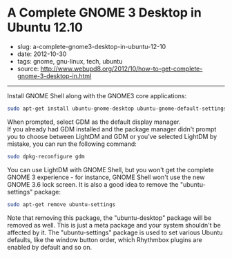 # A Complete GNOME 3 Desktop in Ubuntu 12.10

- slug: a-complete-gnome3-desktop-in-ubuntu-12-10
- date: 2012-10-30
- tags: gnome, gnu-linux, tech, ubuntu
- source: http://www.webupd8.org/2012/10/how-to-get-complete-gnome-3-desktop-in.html

--------------------

Install GNOME Shell along with the GNOME3 core applications:

````bash
sudo apt-get install ubuntu-gnome-desktop ubuntu-gnome-default-settings
````

When prompted, select GDM as the default display manager.<br />
If you already had GDM installed and the package manager didn't prompt you to
choose between LightDM and GDM or you've selected LightDM by mistake, you can run the following command:

````bash
sudo dpkg-reconfigure gdm
````

You can use LightDM with GNOME Shell, but you won't get the complete
GNOME 3 experience - for instance, GNOME Shell won't use the new GNOME 3.6 lock screen.
It is also a good idea to remove the "ubuntu-settings" package:

````bash
sudo apt-get remove ubuntu-settings
````

Note that removing this package, the "ubuntu-desktop" package will be
removed as well. This is just a meta package and your system shouldn't be affected by it.
The "ubuntu-settings" package is used to set various Ubuntu defaults,
like the window button order, which Rhythmbox plugins are enabled by default and so on.